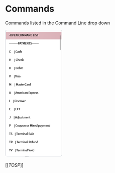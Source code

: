 # Commands

Commands listed in the Command Line drop down

![Command List](/.attachments/Documentation/CommandList.png)

[[_TOSP_]]
